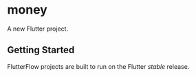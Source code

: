 # money

A new Flutter project.

## Getting Started

FlutterFlow projects are built to run on the Flutter _stable_ release.
